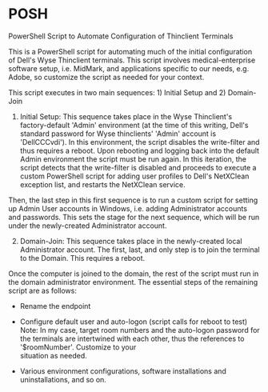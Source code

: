 # POSH
PowerShell Script to Automate Configuration of Thinclient Terminals

This is a PowerShell script for automating much of the initial configuration of Dell's Wyse Thinclient terminals. This script involves medical-enterprise software setup, i.e. MidMark, and applications specific to our needs, e.g. Adobe, so customize the script as needed for your context. 

This script executes in two main sequences: 1) Initial Setup and 2) Domain-Join 

1) Initial Setup:
This sequence takes place in the Wyse Thinclient's factory-default 'Admin' environment (at the time of this writing, Dell's standard password for Wyse thinclients' 'Admin' account is 'DellCCCvdi'). In this environment, the script disables the write-filter and thus requires a reboot. Upon rebooting and logging back into the default Admin environment the script must be run again. In this iteration, the script detects that the write-filter is disabled and proceeds to execute a custom PowerShell script for adding user profiles to Dell's NetXClean exception list, and restarts the NetXClean service. 

Then, the last step in this first sequence is to run a custom script for setting up Admin User accounts in Windows, i.e. adding Administrator accounts and passwords. This sets the stage for the next sequence, which will be run under the newly-created Administrator account.

2) Domain-Join:
This sequence takes place in the newly-created local Administrator account. The first, last, and only step is to join the terminal to the Domain. This requires a reboot. 

Once the computer is joined to the domain, the rest of the script must run in the domain administrator environment. The essential steps of the remaining script are as follows:

- Rename the endpoint

- Configure default user and auto-logon (script calls for reboot to test)
  Note: In my case, target room numbers and the auto-logon password for the terminals are intertwined with each other, thus the references to '$roomNumber'. Customize to your   
  situation as needed.
  
- Various environment configurations, software installations and uninstallations, and so on. 


